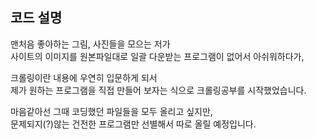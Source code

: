 ## 코드 설명

맨처음 좋아하는 그림, 사진들을 모으는 저가  
사이트의 이미지를 원본파일대로 일괄 다운받는 프로그램이 없어서 아쉬워하다가,  

크롤링이란 내용에 우연히 입문하게 되서  
제가 원하는 프로그램을 직접 만들어 보자는 식으로 크롤링공부를 시작했었습니다.

마음같아선 그때 코딩했던 파일들을 모두 올리고 싶지만,  
문제되지(?)않는 건전한 프로그램만 선별해서 따로 올릴 예정입니다.
